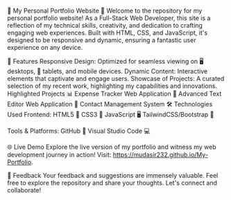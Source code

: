 🌟 My Personal Portfolio Website 🌟
Welcome to the repository for my personal portfolio website! As a Full-Stack Web Developer, this site is a reflection of my technical skills, creativity, and dedication to crafting engaging web experiences. Built with HTML, CSS, and JavaScript, it's designed to be responsive and dynamic, ensuring a fantastic user experience on any device.

🚀 Features
Responsive Design: Optimized for seamless viewing on 🖥️ desktops, 📱 tablets, and mobile devices.
Dynamic Content: Interactive elements that captivate and engage users.
Showcase of Projects: A curated selection of my recent work, highlighting my capabilities and innovations.
Highlighted Projects
📊 Expense Tracker Web Application
📝 Advanced Text Editor Web Application
📇 Contact Management System
🛠️ Technologies Used
Frontend:
HTML5 📄
CSS3 🎨
JavaScript 🖥️
TailwindCSS/Bootstrap 🌈

Tools & Platforms:
GitHub 🐙
Visual Studio Code 💻

🌐 Live Demo
Explore the live version of my portfolio and witness my web development journey in action! Visit: https://mudasir232.github.io/My-Portfolio.

📢 Feedback
Your feedback and suggestions are immensely valuable. Feel free to explore the repository and share your thoughts. Let's connect and collaborate!
